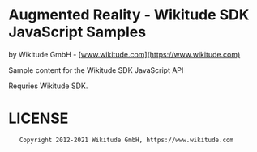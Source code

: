 # Augmented Reality - Wikitude SDK JavaScript Samples
by Wikitude GmbH - [www.wikitude.com](https://www.wikitude.com)

Sample content for the Wikitude SDK JavaScript API

Requries Wikitude SDK.


# LICENSE

``` 
   Copyright 2012-2021 Wikitude GmbH, https://www.wikitude.com

```

